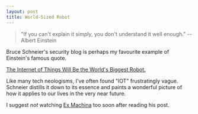 ```yaml
---
layout: post
title: World-Sized Robot
---
```


> "If you can't explain it simply, you don't understand it well enough."
> -- Albert Einstein

Bruce Schneier's security blog is perhaps my favourite example of Einstein's famous quote.

[The Internet of Things Will Be the World's Biggest Robot.][1]

Like many tech neologisms, I've often found "IOT" frustratingly vague. Schneier distills it down to its essence and paints a wonderful picture of how it applies to our lives in the very near future.

I suggest _not_ watching [Ex Machina][2] too soon after reading his post.


[1]: https://www.schneier.com/blog/archives/2016/02/the_internet_of_1.html
[2]: https://en.m.wikipedia.org/wiki/Ex_Machina_%28film%29
